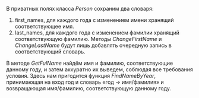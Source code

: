 В приватных полях класса *Person* сохраним два словаря:

1. first_names, для каждого года с изменением имени хранящий соответствующее имя.
2. last_names, для каждого года с изменением фамилии хранящий соответствующую фамилию.
Методы *ChangeFirstName* и *ChangeLastName* будут лишь добавлять очередную запись в соответствующий словарь.

В методе *GetFulName* найдём имя и фамилию, соответствующие данному году, и затем аккуратно их выведем, соблюдая все требования условия. Здесь нам пригодится функция *FindNameByYear*, принимающая на вход год и словарь «год → имя/фамилия» и возвращающая имя/фамилию, соответствующую данному году.